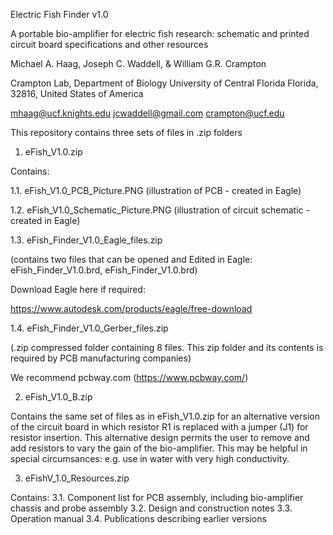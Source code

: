 Electric Fish Finder v1.0

A portable bio-amplifier for electric fish research: schematic and printed circuit board specifications and other resources

Michael A. Haag, Joseph C. Waddell, & William G.R. Crampton

Crampton Lab,
Department of Biology
University of Central Florida
Florida, 32816, 
United States of America

mhaag@ucf.knights.edu
jcwaddell@gmail.com
crampton@ucf.edu

This repository contains three sets of files in .zip folders  

1. eFish_V1.0.zip

Contains:

1.1. eFish_V1.0_PCB_Picture.PNG 
(illustration of PCB - created in Eagle)

1.2. eFish_V1.0_Schematic_Picture.PNG
(illustration of circuit schematic - created in Eagle)

1.3. eFish_Finder_V1.0_Eagle_files.zip

(contains two files that can be opened and Edited in Eagle: eFish_Finder_V1.0.brd, eFish_Finder_V1.0.brd)

Download Eagle here if required:

https://www.autodesk.com/products/eagle/free-download

1.4. eFish_Finder_V1.0_Gerber_files.zip

(.zip compressed folder containing 8 files. This zip folder and its contents is required by PCB manufacturing companies)

We recommend pcbway.com (https://www.pcbway.com/)

2. eFish_V1.0_B.zip

Contains the same set of files as in eFish_V1.0.zip for an alternative version of the circuit board in which resistor R1 is replaced with a jumper (J1) for resistor insertion. 
This alternative design permits the user to remove and add resistors to vary the gain of the bio-amplifier. This may be helpful in special circumsances: e.g. use in water with very high conductivity.

3. eFishV_1.0_Resources.zip

Contains: 
3.1. Component list for PCB assembly, including bio-amplifier chassis and probe assembly
3.2. Design and construction notes
3.3. Operation manual
3.4. Publications describing earlier versions
